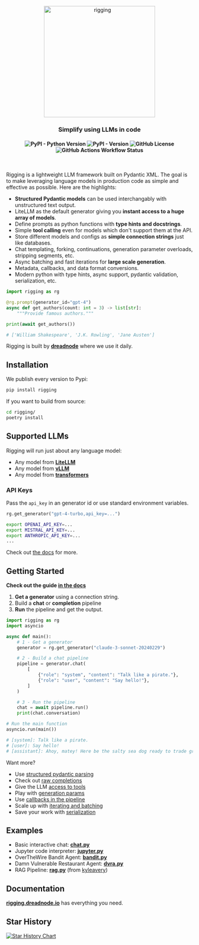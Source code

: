 <p align="center">
    <img src="docs/assets/rigging.png" alt="rigging" width="300" align='center'/>
</p>

<h3 align="center">
Simplify using LLMs in code
</h3>

<h4 align="center">
    <img alt="PyPI - Python Version" src="https://img.shields.io/pypi/pyversions/rigging">
    <img alt="PyPI - Version" src="https://img.shields.io/pypi/v/rigging">
    <img alt="GitHub License" src="https://img.shields.io/github/license/dreadnode/rigging">
    <img alt="GitHub Actions Workflow Status" src="https://img.shields.io/github/actions/workflow/status/dreadnode/rigging/ci.yml">
</h4>

</br>

Rigging is a lightweight LLM framework built on Pydantic XML. The goal is to make leveraging language models in production code as simple and effective as possible. Here are the highlights:

- **Structured Pydantic models** can be used interchangably with unstructured text output.
- LiteLLM as the default generator giving you **instant access to a huge array of models**.
- Define prompts as python functions with **type hints and docstrings**.
- Simple **tool calling** even for models which don't support them at the API.
- Store different models and configs as **simple connection strings** just like databases.
- Chat templating, forking, continuations, generation parameter overloads, stripping segments, etc.
- Async batching and fast iterations for **large scale generation**.
- Metadata, callbacks, and data format conversions.
- Modern python with type hints, async support, pydantic validation, serialization, etc.

```py
import rigging as rg

@rg.prompt(generator_id="gpt-4")
async def get_authors(count: int = 3) -> list[str]:
    """Provide famous authors."""

print(await get_authors())

# ['William Shakespeare', 'J.K. Rowling', 'Jane Austen']
```

Rigging is built by [**dreadnode**](https://dreadnode.io) where we use it daily.

## Installation

We publish every version to Pypi:
```bash
pip install rigging
```

If you want to build from source:
```bash
cd rigging/
poetry install
```

## Supported LLMs

Rigging will run just about any language model:

- Any model from [**LiteLLM**](https://litellm.vercel.app/docs/providers)
- Any model from [**vLLM**](https://docs.vllm.ai/en/latest/models/supported_models.html)
- Any model from [**transformers**](https://huggingface.co/docs/transformers/)

### API Keys

Pass the `api_key` in an generator id or use standard environment variables.

```py
rg.get_generator("gpt-4-turbo,api_key=...")
```

```bash
export OPENAI_API_KEY=...
export MISTRAL_API_KEY=...
export ANTHROPIC_API_KEY=...
...
```

Check out [the docs](https://rigging.dreadnode.io/topics/generators/#api-keys) for more.

## Getting Started

**Check out the guide [in the docs](https://rigging.dreadnode.io/#getting-started)**

1. **Get a generator** using a connection string.
2. Build a **chat** or **completion** pipeline
3. **Run** the pipeline and get the output.

```py
import rigging as rg
import asyncio

async def main():
    # 1 - Get a generator
    generator = rg.get_generator("claude-3-sonnet-20240229")

    # 2 - Build a chat pipeline
    pipeline = generator.chat(
        [
            {"role": "system", "content": "Talk like a pirate."},
            {"role": "user", "content": "Say hello!"},
        ]
    )

    # 3 - Run the pipeline
    chat = await pipeline.run()
    print(chat.conversation)

# Run the main function
asyncio.run(main())

# [system]: Talk like a pirate.
# [user]: Say hello!
# [assistant]: Ahoy, matey! Here be the salty sea dog ready to trade greetings wit' ye. Arrr!
```

Want more?

- Use [structured pydantic parsing](https://rigging.dreadnode.io/#basic-parsing)
- Check out [raw completions](https://rigging.dreadnode.io/topics/completions/)
- Give the LLM [access to tools](https://rigging.dreadnode.io/topics/tools/)
- Play with [generation params](https://rigging.dreadnode.io/topics/generators/#overload-generation-params)
- Use [callbacks in the pipeline](https://rigging.dreadnode.io/topics/callbacks-and-mapping/)
- Scale up with [iterating and batching](https://rigging.dreadnode.io/topics/iterating-and-batching/)
- Save your work with [serialization](https://rigging.dreadnode.io/topics/serialization/)

## Examples

- Basic interactive chat: [**chat.py**](examples/chat.py)
- Jupyter code interpreter: [**jupyter.py**](examples/jupyter.py)
- OverTheWire Bandit Agent: [**bandit.py**](examples/bandit.py)
- Damn Vulnerable Restaurant Agent: [**dvra.py**](examples/dvra.py)
- RAG Pipeline: [**rag.py**](examples/rag.py) (from [kyleavery](https://github.com/kyleavery/))
 
## Documentation

**[rigging.dreadnode.io](https://rigging.dreadnode.io)** has everything you need.

## Star History

[![Star History Chart](https://api.star-history.com/svg?repos=dreadnode/rigging&type=Date)](https://star-history.com/#dreadnode/rigging&Date)
